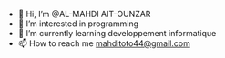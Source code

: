 - 👋 Hi, I’m @AL-MAHDI AIT-OUNZAR
- 👀 I’m interested in programming
- 🌱 I’m currently learning developpement informatique
- 📫 How to reach me mahditoto44@gmail.com

<!---
minado22/minado22 is a ✨ special ✨ repository because its `README.md` (this file) appears on your GitHub profile.
You can click the Preview link to take a look at your changes.
--->
